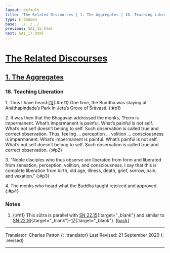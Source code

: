 ```yaml
---
layout: default
title: 'The Related Discourses | 1. The Aggregates | 16. Teaching Liberation'
type: kramdown
base: ../../../
previous: SA1_15.html
next: SA1_17.html
---
```


# [The Related Discourses](../index.html)
## [1. The Aggregates](index.html)
### 16. Teaching Liberation

1\. Thus I have heard:[\[1\]](#n1){:#ref1} One time, the Buddha was staying at Anāthapiṇḍada’s Park in Jeta’s Grove of Śrāvastī.
{:#p1}

2\. It was then that the Bhagavān addressed the monks, “Form is impermanent. What’s impermanent is painful. What’s painful is not self. What’s not self doesn’t belong to self. Such observation is called true and correct observation. Thus, feeling … perception … volition … consciousness is impermanent. What’s impermanent is painful. What’s painful is not self. What’s not self doesn’t belong to self. Such observation is called true and correct observation.
{:#p2}

3\. “Noble disciples who thus observe are liberated from form and liberated from sensation, perception, volition, and consciousness. I say that this is complete liberation from birth, old age, illness, death, grief, sorrow, pain, and vexation.”
{:#p3}

4\. The monks who heard what the Buddha taught rejoiced and approved.
{:#p4}

### Notes
1. {:#n1} This sūtra is parallel with [SN 22.15](https://suttacentral.net/sn22.15){:target="_blank"} and similar to [SN 22.16](https://suttacentral.net/sn22.16){:target="_blank"}-[17](https://suttacentral.net/sn22.17){:target="_blank"}. [\[back\]](#ref1)

---

Translator: Charles Patton
{: .translator}
Last Revised: 21 September 2020
{: .revised}

---